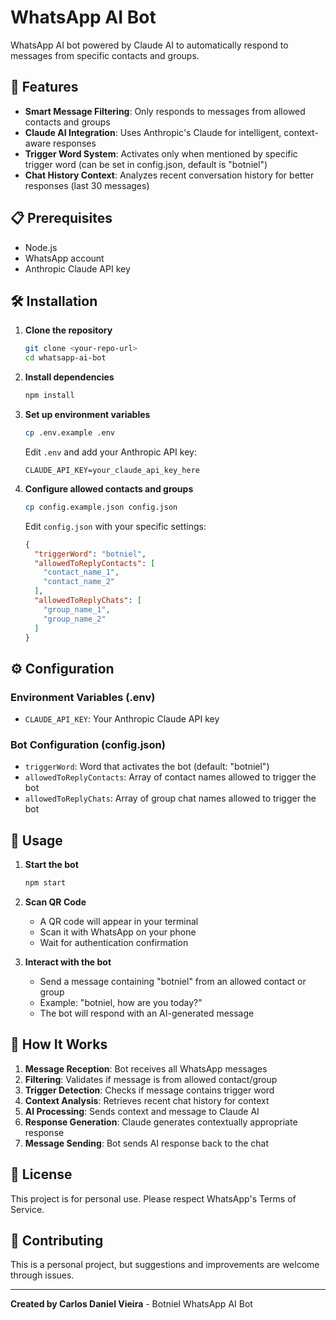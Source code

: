 # WhatsApp AI Bot

WhatsApp AI bot powered by Claude AI to automatically respond to messages from specific contacts and groups.

## 🚀 Features

- **Smart Message Filtering**: Only responds to messages from allowed contacts and groups
- **Claude AI Integration**: Uses Anthropic's Claude for intelligent, context-aware responses
- **Trigger Word System**: Activates only when mentioned by specific trigger word (can be set in config.json, default is "botniel")
- **Chat History Context**: Analyzes recent conversation history for better responses (last 30 messages)

## 📋 Prerequisites

- Node.js
- WhatsApp account
- Anthropic Claude API key

## 🛠️ Installation

1. **Clone the repository**
   ```bash
   git clone <your-repo-url>
   cd whatsapp-ai-bot
   ```

2. **Install dependencies**
   ```bash
   npm install
   ```

3. **Set up environment variables**
   ```bash
   cp .env.example .env
   ```
   Edit `.env` and add your Anthropic API key:
   ```
   CLAUDE_API_KEY=your_claude_api_key_here
   ```

4. **Configure allowed contacts and groups**
   ```bash
   cp config.example.json config.json
   ```
   Edit `config.json` with your specific settings:
   ```json
   {
     "triggerWord": "botniel",
     "allowedToReplyContacts": [
       "contact_name_1",
       "contact_name_2"
     ],
     "allowedToReplyChats": [
       "group_name_1",
       "group_name_2"
     ]
   }
   ```

## ⚙️ Configuration

### Environment Variables (.env)
- `CLAUDE_API_KEY`: Your Anthropic Claude API key

### Bot Configuration (config.json)
- `triggerWord`: Word that activates the bot (default: "botniel")
- `allowedToReplyContacts`: Array of contact names allowed to trigger the bot
- `allowedToReplyChats`: Array of group chat names allowed to trigger the bot


## 🚀 Usage

1. **Start the bot**
   ```bash
   npm start
   ```

2. **Scan QR Code**
   - A QR code will appear in your terminal
   - Scan it with WhatsApp on your phone
   - Wait for authentication confirmation

3. **Interact with the bot**
   - Send a message containing "botniel" from an allowed contact or group
   - Example: "botniel, how are you today?"
   - The bot will respond with an AI-generated message


## 🤖 How It Works

1. **Message Reception**: Bot receives all WhatsApp messages
2. **Filtering**: Validates if message is from allowed contact/group
3. **Trigger Detection**: Checks if message contains trigger word
4. **Context Analysis**: Retrieves recent chat history for context
5. **AI Processing**: Sends context and message to Claude AI
6. **Response Generation**: Claude generates contextually appropriate response
7. **Message Sending**: Bot sends AI response back to the chat


## 📄 License

This project is for personal use. Please respect WhatsApp's Terms of Service.

## 🤝 Contributing

This is a personal project, but suggestions and improvements are welcome through issues.

---

**Created by Carlos Daniel Vieira** - Botniel WhatsApp AI Bot
